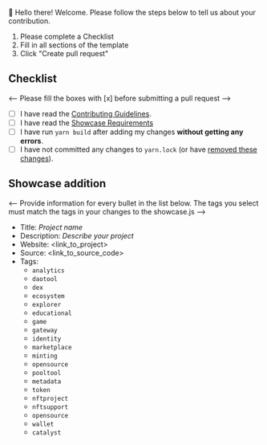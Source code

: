 👋 Hello there! Welcome. Please follow the steps below to tell us about your contribution.

1. Please complete a Checklist
2. Fill in all sections of the template
3. Click "Create pull request"

## Checklist

 <-- Please fill the boxes with [x] before submitting a pull request --> 

- [ ] I have read the [Contributing Guidelines](https://github.com/cardano-foundation/developer-portal/blob/staging/CONTRIBUTING.md).
- [ ] I have read the [Showcase Requirements](https://github.com/cardano-foundation/developer-portal/edit/staging/src/data/showcases.js)
- [ ] I have run `yarn build` after adding my changes **without getting any errors**. 
- [ ] I have not committed any changes to `yarn.lock` (or have [removed these changes](https://github.com/cardano-foundation/developer-portal/blob/staging/CONTRIBUTING.md#faq)).

## Showcase addition

<-- Provide information for every bullet in the list below. The tags you select must match the tags in your changes to the showcase.js  -->

* Title: *Project name*
* Description: *Describe your project*
* Website:   <link_to_project>
* Source: <link_to_source_code>
* Tags:
  * `analytics`
  * `daotool`
  * `dex`
  * `ecosystem`
  * `explorer`
  * `educational`
  * `game`
  * `gateway`
  * `identity`
  * `marketplace`
  * `minting`
  * `opensource`
  * `pooltool`
  * `metadata`
  * `token`
  * `nftproject`
  * `nftsupport`
  * `opensource`
  * `wallet`
  * `catalyst`
